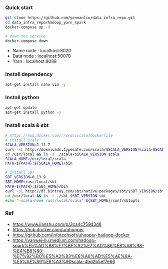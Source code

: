 ### Quick start
```bash
git clone https://github.com/yennanliu/data_infra_repo.git
cd data_infra_repo/hadoop_yarn_spark
docker-compose up -d

# down the service 
docker-compose down
```
- Name node : localhost:8020
- Data node : localhost:50070
- Yarn : localhost:8088

### Install dependency
```bash
apt-get install nano vim -y
```

### Install python
```bash
apt-get update
apt-get install python -y
```

### Install scala & sbt
```bash
# https://hub.docker.com/r/srdc/scala/dockerfile
# install Scala
SCALA_VERSION=2.11.7
curl -sL http://downloads.typesafe.com/scala/$SCALA_VERSION/scala-$SCALA_VERSION.tgz | gunzip | tar -x -C /usr/local
cd /usr/local && ln -s ./scala-$SCALA_VERSION scala
SCALA_HOME=/usr/local/scala
PATH=${PATH}:${SCALA_HOME}/bin

# install SBT
SBT_VERSION=0.13.9
SBT_HOME=/usr/local/sbt
PATH=${PATH}:${SBT_HOME}/bin
curl -sL http://dl.bintray.com/sbt/native-packages/sbt/$SBT_VERSION/sbt-$SBT_VERSION.tgz | gunzip | tar -x -C /usr/local
cd /usr/local && ln -s ./sbt-$SBT_VERSION sbt
echo "-scala-home /usr/local/scala" ${SBT_HOME}/conf/sbtopts
```

### Ref
- https://www.jianshu.com/p/3ca4c759d3d8
- https://hub.docker.com/u/uhopper
- https://github.com/infotechsoft/uhopper-hadoop-docker
- https://yanwei-liu.medium.com/hadoop-spark%E5%AD%B8%E7%BF%92%E7%AD%86%E8%A8%98-%E4%B8%80-%E7%92%B0%E5%A2%83%E8%A8%AD%E5%AE%9A-%E5%AE%89%E8%A3%9Dscala-4bd2b5ef7e66